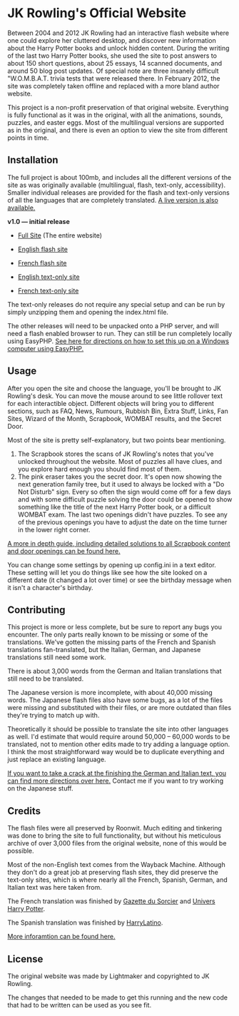 # JK Rowling's Official Website

Between 2004 and 2012 JK Rowling had an interactive flash website where one could explore her cluttered desktop, and discover new information about the Harry Potter books and unlock hidden content. During the writing of the last two Harry Potter books, she used the site to post answers to about 150 short questions, about 25 essays, 14 scanned documents, and around 50 blog post updates. Of special note are three insanely difficult "W.O.M.B.A.T. trivia tests that were released there. In February 2012, the site was completely taken offline and replaced with a more bland author website.

This project is a non-profit preservation of that original website. Everything is fully functional as it was in the original, with all the animations, sounds, puzzles, and easter eggs. Most of the multilingual versions are supported as in the original, and there is even an option to view the site from different points in time.

## Installation

The full project is about 100mb, and includes all the different versions of the site as was originally available (multilingual, flash, text-only, accessibility). Smaller individual releases are provided for the flash and text-only versions of all the languages that are completely translated. [A live version is also available.](https://www.therowlinglibrary.com/j-k-rowling/official-website/)

**v1.0 — initial release**

- [Full Site](https://github.com/jkrowling-official-website/jkrowling-official-website/archive/v1.0.zip) (The entire website)

- [English flash site](https://github.com/jkrowling-official-website/jkrowling-official-website/archive/v1.0-en.zip)  
- [French flash site](https://github.com/jkrowling-official-website/jkrowling-official-website/archive/v1.0-fr.zip)  

- [English text-only site](https://github.com/jkrowling-official-website/jkrowling-official-website/archive/v1.0-en-html.zip)    
- [French text-only site](https://github.com/jkrowling-official-website/jkrowling-official-website/archive/v1.0-fr-html.zip)  

The text-only releases do not require any special setup and can be run by simply unzipping them and opening the index.html file.

The other releases will need to be unpacked onto a PHP server, and will need a flash enabled browser to run. They can still be run completely locally using EasyPHP. [See here for directions on how to set this up on a Windows computer using EasyPHP.](https://github.com/jkrowling-official-website/jkrowling-official-website/blob/master/EasyPHP.md)

## Usage

After you open the site and choose the language, you'll be brought to JK Rowling's desk. You can move the mouse around to see little rollover text for each interactible object. Different objects will bring you to different sections, such as FAQ, News, Rumours, Rubbish Bin, Extra Stuff, Links, Fan Sites, Wizard of the Month, Scrapbook, WOMBAT results, and the Secret Door.

Most of the site is pretty self-explanatory, but two points bear mentioning.

1. The Scrapbook stores the scans of JK Rowling's notes that you've unlocked throughout the website. Most of puzzles all have clues, and you explore hard enough you should find most of them. 
2. The pink eraser takes you the secret door. It's open now showing the next generation family tree, but it used to always be locked with a "Do Not Disturb" sign. Every so often the sign would come off for a few days and with some difficult puzzle solving the door could be opened to show something like the title of the next Harry Potter book, or a difficult WOMBAT exam. The last two openings didn't have puzzles. To see any of the previous openings you have to adjust the date on the time turner in the lower right corner.

[A more in depth guide, including detailed solutions to all Scrapbook content and door openings can be found here.](https://www.therowlinglibrary.com/j-k-rowling/official-website/guide/)

You can change some settings by opening up config.ini in a text editor. These setting will let you do things like see how the site looked on a different date (it changed a lot over time) or see the birthday message when it isn't a character's birthday.

## Contributing

This project is more or less complete, but be sure to report any bugs you encounter. The only parts really known to be missing or some of the translations. We've gotten the missing parts of the French and Spanish translations fan-translated, but the Italian, German, and Japanese translations still need some work.

There is about 3,000 words from the German and Italian translations that still need to be translated.

The Japanese version is more incomplete, with about 40,000 missing words. The Japanese flash files also have some bugs, as a lot of the files were missing and substituted with their files, or are more outdated than files they're trying to match up with.

Theoretically it should be possible to translate the site into other languages as well. I'd estimate that would require around 50,000 – 60,000 words to be translated, not to mention other edits made to try adding a language option. I think the most straightforward way would be to duplicate everything and just replace an existing language.

[If you want to take a crack at the finishing the German and Italian text, you can find more directions over here.](https://github.com/jkrowling-official-website/jkrowling-official-website/blob/master/Contributing%20Translations/Contributing%20Translations.md) Contact me if you want to try working on the Japanese stuff.

## Credits

The flash files were all preserved by Roonwit. Much editing and tinkering was done to bring the site to full functionality, but without his meticulous archive of over 3,000 files from the original website, none of this would be possible.

Most of the non-English text comes from the Wayback Machine. Although they don't do a great job at preserving flash sites, they did preserve the text-only sites, which is where nearly all the French, Spanish, German, and Italian text was here taken from.

The French translation was finished by [Gazette du Sorcier](http://www.gazette-du-sorcier.com/) and [Univers Harry Potter](https://universharrypotter.com/).

The Spanish translation was finished by [HarryLatino](https://www.harrylatino.com/).

[More inforamtion can be found here.](https://github.com/jkrowling-official-website/jkrowling-official-website/blob/master/documentation.md)

## License

The original website was made by Lightmaker and copyrighted to JK Rowling.

The changes that needed to be made to get this running and the new code that had to be written can be used as you see fit.
